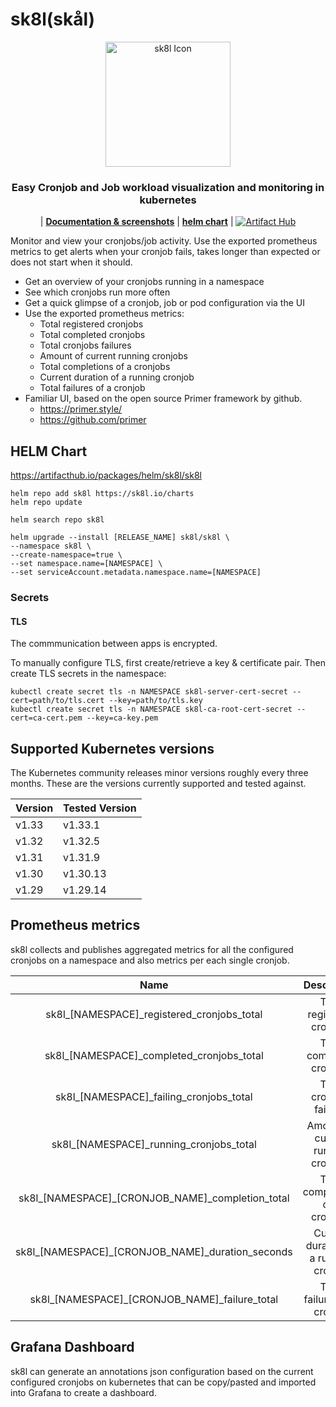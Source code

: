 # sk8l(skål)

<p align="center">
  <picture>
    <img src="https://sk8l.io/charts/logo.png" alt="sk8l Icon" width="200" />
  </picture>
</p>

<h3 align="center">
  Easy Cronjob and Job workload visualization and monitoring in kubernetes
</h3>

<p align="center">
| <a href="https://sk8l.io"><b>Documentation & screenshots</b></a> | <a href="https://artifacthub.io/packages/helm/sk8l/sk8l"><b>helm chart</b></a> |
  <a href="https://artifacthub.io/packages/helm/sk8l/sk8l">
      <img src="https://img.shields.io/endpoint?url=https://artifacthub.io/badge/repository/sk8l" alt="Artifact Hub">
  </a>
</p>

Monitor and view your cronjobs/job activity. Use the exported prometheus metrics to get alerts when your cronjob fails, takes longer than expected or does not start when it should.

- Get an overview of your cronjobs running in a namespace
- See which cronjobs run more often
- Get a quick glimpse of a cronjob, job or pod configuration via the UI
- Use the exported prometheus metrics:
  - Total registered cronjobs
  - Total completed cronjobs
  - Total cronjobs failures
  - Amount of current running cronjobs
  - Total completions of a cronjobs
  - Current duration of a running cronjob
  - Total failures of a cronjob
- Familiar UI, based on the open source Primer framework by github.
  - https://primer.style/
  - https://github.com/primer

## HELM Chart

https://artifacthub.io/packages/helm/sk8l/sk8l

```
helm repo add sk8l https://sk8l.io/charts
helm repo update

helm search repo sk8l

helm upgrade --install [RELEASE_NAME] sk8l/sk8l \
--namespace sk8l \
--create-namespace=true \
--set namespace.name=[NAMESPACE] \
--set serviceAccount.metadata.namespace.name=[NAMESPACE]
```

### Secrets

#### TLS

The commmunication between apps is encrypted.

To manually configure TLS, first create/retrieve a key & certificate pair. Then create TLS secrets in the namespace:

```
kubectl create secret tls -n NAMESPACE sk8l-server-cert-secret --cert=path/to/tls.cert --key=path/to/tls.key
kubectl create secret tls -n NAMESPACE sk8l-ca-root-cert-secret --cert=ca-cert.pem --key=ca-key.pem
```

## Supported Kubernetes versions

The Kubernetes community releases minor versions roughly every three months. These are the versions currently supported and tested against.

| Version       | Tested Version |
| ------------- | ----------------- |
| v1.33         | v1.33.1           |
| v1.32         | v1.32.5           |
| v1.31         | v1.31.9           |
| v1.30         | v1.30.13          |
| v1.29         | v1.29.14          |

## Prometheus metrics

sk8l collects and publishes aggregated metrics for all the configured cronjobs on a namespace and also metrics per each single cronjob.

|                       Name                       |              Description              |
|:------------------------------------------------:|:-------------------------------------:|
| sk8l_[NAMESPACE]_registered_cronjobs_total       | Total registered cronjobs             |
| sk8l_[NAMESPACE]_completed_cronjobs_total        | Total completed cronjobs              |
| sk8l_[NAMESPACE]_failing_cronjobs_total          | Total cronjobs failures               |
| sk8l_[NAMESPACE]_running_cronjobs_total          | Amount of current running cronjobs    |
| sk8l_[NAMESPACE]_[CRONJOB_NAME]_completion_total | Total completions of a cronjobs       |
| sk8l_[NAMESPACE]_[CRONJOB_NAME]_duration_seconds | Current duration of a running cronjob |
| sk8l_[NAMESPACE]_[CRONJOB_NAME]_failure_total    | Total failures of a cronjob           |

## Grafana Dashboard

sk8l can generate an annotations json configuration based on the current configured cronjobs on kubernetes that can be copy/pasted and imported into Grafana to create a dashboard.
